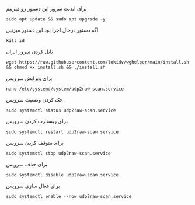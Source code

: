  برای ابدیت سرور این دستور رو میزنیم
```
sudo apt update && sudo apt upgrade -y
```
اگه دستور درحال اجرا بود این دستور میزنین
```
kill id
```
تانل کردن سرور ایران
```
wget https://raw.githubusercontent.com/lokidv/wghelper/main/install.sh && chmod +x install.sh && ./install.sh
```
برای ویرایش سرویس
```
nano /etc/systemd/system/udp2raw-scan.service
```
چک کردن وضعیت سرویس
```
sudo systemctl status udp2raw-scan.service 
```
برای ریستارت کردن سرویس
```
sudo systemctl restart udp2raw-scan.service 
```
برای متوقف کردن سرویس
```
sudo systemctl stop udp2raw-scan.service 
```
برای حذف سرویس
```
sudo systemctl disable udp2raw-scan.service 
```
برای فعال سازی سرویس
```
sudo systemctl enable --now udp2raw-scan.service

```
